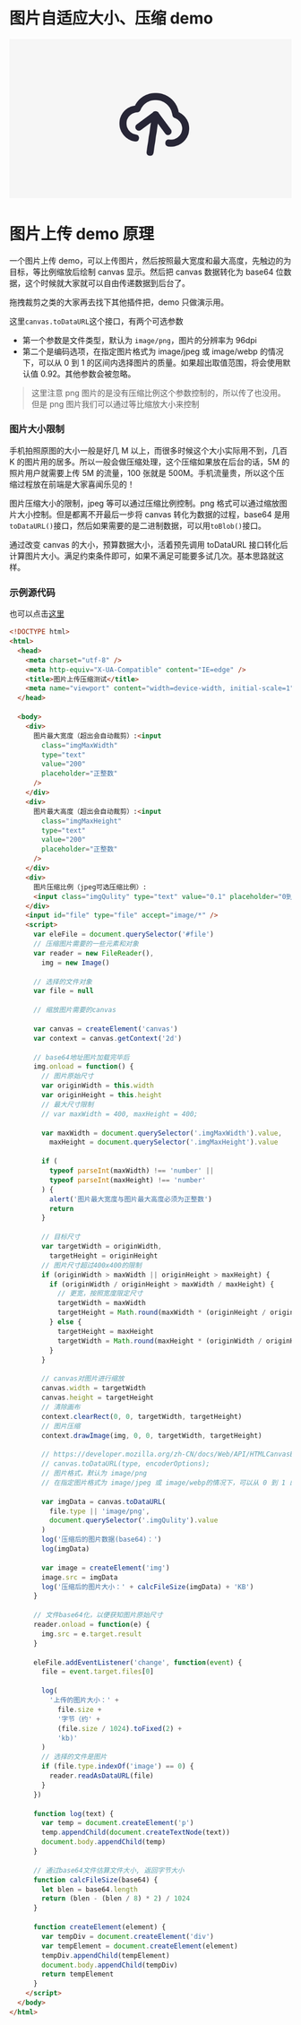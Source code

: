 # 图片自适应大小、压缩 demo

![图片上传](https://raw.githubusercontent.com/ManfredHu/manfredHu.github.io/master/images/pictureUpload.png)

# 图片上传 demo 原理

一个图片上传 demo，可以上传图片，然后按照最大宽度和最大高度，先触边的为目标，等比例缩放后绘制 canvas 显示。然后把 canvas 数据转化为 base64 位数据，这个时候就大家就可以自由传递数据到后台了。

拖拽裁剪之类的大家再去找下其他插件把，demo 只做演示用。

这里`canvas.toDataURL`这个接口，有两个可选参数

- 第一个参数是文件类型，默认为 `image/png`，图片的分辨率为 96dpi
- 第二个是编码选项，在指定图片格式为 image/jpeg 或 image/webp 的情况下，可以从 0 到 1 的区间内选择图片的质量。如果超出取值范围，将会使用默认值 0.92。其他参数会被忽略。

> 这里注意 png 图片的是没有压缩比例这个参数控制的，所以传了也没用。但是 png 图片我们可以通过等比缩放大小来控制

### 图片大小限制

手机拍照原图的大小一般是好几 M 以上，而很多时候这个大小实际用不到，几百 K 的图片用的居多。所以一般会做压缩处理，这个压缩如果放在后台的话，5M 的照片用户就需要上传 5M 的流量，100 张就是 500M。手机流量贵，所以这个压缩过程放在前端是大家喜闻乐见的！

图片压缩大小的限制，jpeg 等可以通过压缩比例控制。png 格式可以通过缩放图片大小控制。但是都离不开最后一步将 canvas 转化为数据的过程，base64 是用`toDataURL()`接口，然后如果需要的是二进制数据，可以用`toBlob()`接口。

通过改变 canvas 的大小，预算数据大小，活着预先调用 toDataURL 接口转化后计算图片大小。满足约束条件即可，如果不满足可能要多试几次。基本思路就这样。

### 示例源代码

也可以点击[这里](/code/pictureUpload/index.html)

```html
<!DOCTYPE html>
<html>
  <head>
    <meta charset="utf-8" />
    <meta http-equiv="X-UA-Compatible" content="IE=edge" />
    <title>图片上传压缩测试</title>
    <meta name="viewport" content="width=device-width, initial-scale=1" />
  </head>

  <body>
    <div>
      图片最大宽度（超出会自动裁剪）:<input
        class="imgMaxWidth"
        type="text"
        value="200"
        placeholder="正整数"
      />
    </div>
    <div>
      图片最大高度（超出会自动裁剪）:<input
        class="imgMaxHeight"
        type="text"
        value="200"
        placeholder="正整数"
      />
    </div>
    <div>
      图片压缩比例（jpeg可选压缩比例）:
      <input class="imgQulity" type="text" value="0.1" placeholder="0到1" />
    </div>
    <input id="file" type="file" accept="image/*" />
    <script>
      var eleFile = document.querySelector('#file')
      // 压缩图片需要的一些元素和对象
      var reader = new FileReader(),
        img = new Image()

      // 选择的文件对象
      var file = null

      // 缩放图片需要的canvas

      var canvas = createElement('canvas')
      var context = canvas.getContext('2d')

      // base64地址图片加载完毕后
      img.onload = function() {
        // 图片原始尺寸
        var originWidth = this.width
        var originHeight = this.height
        // 最大尺寸限制
        // var maxWidth = 400, maxHeight = 400;

        var maxWidth = document.querySelector('.imgMaxWidth').value,
          maxHeight = document.querySelector('.imgMaxHeight').value

        if (
          typeof parseInt(maxWidth) !== 'number' ||
          typeof parseInt(maxHeight) !== 'number'
        ) {
          alert('图片最大宽度与图片最大高度必须为正整数')
          return
        }

        // 目标尺寸
        var targetWidth = originWidth,
          targetHeight = originHeight
        // 图片尺寸超过400x400的限制
        if (originWidth > maxWidth || originHeight > maxHeight) {
          if (originWidth / originHeight > maxWidth / maxHeight) {
            // 更宽，按照宽度限定尺寸
            targetWidth = maxWidth
            targetHeight = Math.round(maxWidth * (originHeight / originWidth))
          } else {
            targetHeight = maxHeight
            targetWidth = Math.round(maxHeight * (originWidth / originHeight))
          }
        }

        // canvas对图片进行缩放
        canvas.width = targetWidth
        canvas.height = targetHeight
        // 清除画布
        context.clearRect(0, 0, targetWidth, targetHeight)
        // 图片压缩
        context.drawImage(img, 0, 0, targetWidth, targetHeight)

        // https://developer.mozilla.org/zh-CN/docs/Web/API/HTMLCanvasElement/toDataURL
        // canvas.toDataURL(type, encoderOptions);
        // 图片格式，默认为 image/png
        // 在指定图片格式为 image/jpeg 或 image/webp的情况下，可以从 0 到 1 的区间内选择图片的质量。如果超出取值范围，将会使用默认值 0.92。其他参数会被忽略。

        var imgData = canvas.toDataURL(
          file.type || 'image/png',
          document.querySelector('.imgQulity').value
        )
        log('压缩后的图片数据(base64)：')
        log(imgData)

        var image = createElement('img')
        image.src = imgData
        log('压缩后的图片大小：' + calcFileSize(imgData) + 'KB')
      }

      // 文件base64化，以便获知图片原始尺寸
      reader.onload = function(e) {
        img.src = e.target.result
      }

      eleFile.addEventListener('change', function(event) {
        file = event.target.files[0]

        log(
          '上传的图片大小：' +
            file.size +
            '字节（约' +
            (file.size / 1024).toFixed(2) +
            'kb)'
        )
        // 选择的文件是图片
        if (file.type.indexOf('image') == 0) {
          reader.readAsDataURL(file)
        }
      })

      function log(text) {
        var temp = document.createElement('p')
        temp.appendChild(document.createTextNode(text))
        document.body.appendChild(temp)
      }

      // 通过base64文件估算文件大小, 返回字节大小
      function calcFileSize(base64) {
        let blen = base64.length
        return (blen - (blen / 8) * 2) / 1024
      }

      function createElement(element) {
        var tempDiv = document.createElement('div')
        var tempElement = document.createElement(element)
        tempDiv.appendChild(tempElement)
        document.body.appendChild(tempDiv)
        return tempElement
      }
    </script>
  </body>
</html>
```
